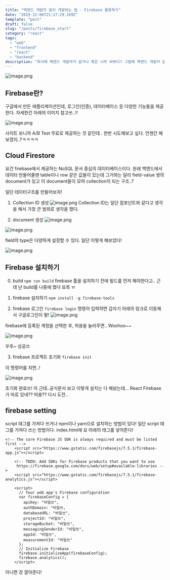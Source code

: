 ```yaml
---
title: "백엔드 개발자 없이 개발하는 법 - Firebase 활용하기"
date: "2019-12-06T21:17:29.169Z"
template: "post"
draft: false
slug: "/posts/firebase_start"
category: "react"
tags:
  - "web"
  - "frontend"
  - "react"
  - "backend"
description: "회사에 백앤드 개발자가 없거나 혹은 너무 바쁘다? 그럴때 백앤드 개발자 없이도 혼자 개발할수 있어bility! Firebase 활용법을 알아보자!"
---
```


![image.png](https://images.velog.io/post-images/dooreplay/48292eb0-175c-11ea-b9a7-a78e4358fcc9/image.png)

## Firebase란?

구글에서 만든 애플리케이션인데, 로그인(인증), 데이터베이스 등 다양한 기능들을 제공한다.
자세한건 아래의 이미지 참고쓰..!!

![image.png](https://images.velog.io/post-images/dooreplay/f4682f00-175c-11ea-b9a7-a78e4358fcc9/image.png)

사이트 보니까 A/B Test 무료로 제공하는 것 같던데.. 한번 시도해보고 싶다.
언젠간 해보겠지..?ㅋㅋㅋㅋ

## Cloud Firestore

요건 firebase에서 제공하는 NoSQL 문서 중심의 데이터베이스이다.
원래 백앤드에서 데이터 만들어줄땐 table이나 row 같은 값들이 있는데 그거와는 달리
field-value 쌍의 document가 있고 이 document들이 모여 collection이 되는 구조..?

일단 데이터구조를 만들어보자!

1. Collection ID 생성
   ![image.png](https://images.velog.io/post-images/dooreplay/3b727ec0-1760-11ea-b9a7-a78e4358fcc9/image.png)
   Collection ID는 일단 컴포넌트와 같다고 생각을 해서 가장 큰 범위로 생각을 했다.

2) document 생성
   ![image.png](https://images.velog.io/post-images/dooreplay/859b2ce0-1760-11ea-b9a7-a78e4358fcc9/image.png)

![image.png](https://images.velog.io/post-images/dooreplay/c2c06770-1760-11ea-b57e-ef599b453888/image.png)

field의 type은 다양하게 설정할 수 있다.
일단 이렇게 해보았다!

![image.png](https://images.velog.io/post-images/dooreplay/28d36d40-1762-11ea-b9a7-a78e4358fcc9/image.png)

## Firebase 설치하기

0. build
   `npm run build`
   firebase 툴을 설치하기 전에 빌드를 먼저 해야한다고.. 근데 난 build를 나중에 했다 뚀륵 ㅠ

1. firebase 설치하기
   `npm install -g firebase-tools`

1. firebase 로그인
   `firebase login` 명령어 입력하면 갑자기 아래의 링크로 이동해서 구글로그인이 뙇!
   ![image.png](https://images.velog.io/post-images/dooreplay/34f295b0-17ee-11ea-aaec-fb1399513b37/image.png)

firebase에 등록된 계정을 선택한 후, 허용을 눌러주면.. Woohoo~~

![image.png](https://images.velog.io/post-images/dooreplay/5d26a350-17ee-11ea-bc33-6d3d69e20820/image.png)

우후~ 성공쓰

3. firebase 프로젝트 초기화
   `firebase init`

이 명령어를 치면..!

![image.png](https://images.velog.io/post-images/dooreplay/f126ab40-17ee-11ea-bc33-6d3d69e20820/image.png)

초기화 완료쓰!
아 근데..공식문서 보고 이렇게 설치는 다 해놨는데...
React Firebase가 따로 있네?? 띠용?? 다시 도전..

## firebase setting

script 태그를 가져다 쓰거나 npm이나 yarn으로 설치하는 방법이 있다!
일단 script 태그를 가져다 쓰는 방법이다.
index.html에 요 아래의 태그를 넣어준다!

```
<!-- The core Firebase JS SDK is always required and must be listed first -->
    <script src="https://www.gstatic.com/firebasejs/7.5.1/firebase-app.js"></script>

    <!-- TODO: Add SDKs for Firebase products that you want to use
     https://firebase.google.com/docs/web/setup#available-libraries -->
    <script src="https://www.gstatic.com/firebasejs/7.5.1/firebase-analytics.js"></script>

    <script>
      // Your web app's Firebase configuration
      var firebaseConfig = {
        apiKey: "비밀쓰",
        authDomain: "비밀쓰,
        databaseURL: "비밀쓰",
        projectId: "비밀쓰",
        storageBucket: "비밀쓰",
        messagingSenderId: "비밀쓰",
        appId: "비밀쓰",
        measurementId: "비밀쓰"
      };
      // Initialize Firebase
      firebase.initializeApp(firebaseConfig);
      firebase.analytics();
    </script>

```

아니면 걍 깔아준다!
